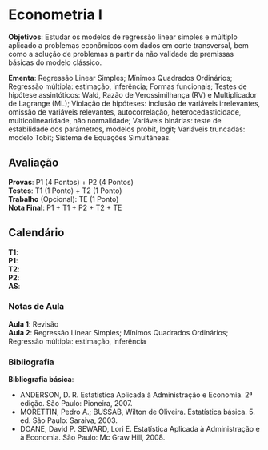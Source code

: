 # Econometria I

**Objetivos**: Estudar os modelos de regressão linear simples e múltiplo aplicado a problemas econômicos com dados em corte transversal, bem como a solução de problemas a partir da não validade de premissas básicas do modelo clássico.

**Ementa**: Regressão Linear Simples; Mínimos Quadrados Ordinários; Regressão múltipla: estimação, inferência; Formas funcionais; Testes de hipótese assintóticos: Wald, Razão de Verossimilhança (RV) e Multiplicador de Lagrange (ML); Violação de hipóteses: inclusão de variáveis irrelevantes, omissão de variáveis relevantes, autocorrelação, heterocedasticidade, multicolinearidade, não normalidade; Variáveis binárias: teste de estabilidade dos parâmetros, modelos probit, logit; Variáveis truncadas: modelo Tobit; Sistema de Equações Simultâneas.

## Avaliação

**Provas**: P1 (4 Pontos) + P2 (4 Pontos) <br>
**Testes**: T1 (1 Ponto) + T2 (1 Ponto)   <br>
**Trabalho** (Opcional): TE (1 Ponto)     <br>
**Nota Final**: P1 + T1 + P2 + T2 + TE    <br>

## Calendário

**T1**: <br>
**P1**: <br>
**T2**: <br>
**P2**: <br>
**AS**: <br>

### Notas de Aula

**Aula 1**: Revisão <br>
**Aula 2**: Regressão Linear Simples; Mínimos Quadrados Ordinários; Regressão múltipla: estimação, inferência <br>

### Bibliografia

**Bibliografia básica**:

- ANDERSON, D. R. Estatística Aplicada à Administração e Economia. 2ª edição. São Paulo: Pioneira, 2007.  <br>
- MORETTIN, Pedro A.; BUSSAB, Wilton de Oliveira. Estatística básica. 5. ed. São Paulo: Saraiva, 2003.  <br>
- DOANE, David P. SEWARD, Lori E. Estatística Aplicada à Administração e à Economia. São Paulo: Mc Graw Hill, 2008.  <br>

  
